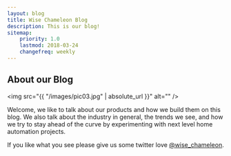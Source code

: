 ```yaml
---
layout: blog
title: Wise Chameleon Blog
description: This is our blog!
sitemap:
    priority: 1.0
    lastmod: 2018-03-24
    changefreq: weekly
---
```

## About our Blog

<span class="image left"><img src="{{ "/images/pic03.jpg" | absolute_url }}" alt="" /></span>

Welcome, we like to talk about our products and how we build them on this blog. We also talk about the industry in general, the trends we see, and how we try to stay ahead of the curve by experimenting with next level home automation projects.

If you like what you see please give us some twitter love [@wise_chameleon](https://twitter.com/intent/user?screen_name=wise_chameleon).
